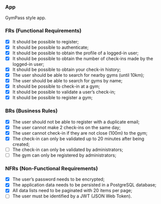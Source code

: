 ### App

GymPass style app.

### FRs (Functional Requirements)

- [x] It should be possible to register;
- [x] It should be possible to authenticate;
- [x] It should be possible to obtain the profile of a logged-in user;
- [x] It should be possible to obtain the number of check-ins made by the logged-in user;
- [x] It should be possible to obtain your check-in history;
- [x] The user should be able to search for nearby gyms (until 10km);
- [x] The user should be able to search for gyms by name;
- [x] It should be possible to check-in at a gym;
- [x] It should be possible to validate a user’s check-in;
- [x] It should be possible to register a gym;

### BRs (Business Rules)

- [x] The user should not be able to register with a duplicate email;
- [x] The user cannot make 2 check-ins on the same day;
- [x] The user cannot check-in if they are not close (100m) to the gym;
- [x] The check-in can only be validated up to 20 minutes after being created;
- [ ] The check-in can only be validated by administrators;
- [ ] The gym can only be registered by administrators;

### NFRs (Non-Functional Requirements)

- [x] The user’s password needs to be encrypted;
- [x] The application data needs to be persisted in a PostgreSQL database;
- [x] All data lists need to be paginated with 20 items per page;
- [ ] The user must be identified by a JWT (JSON Web Token).

